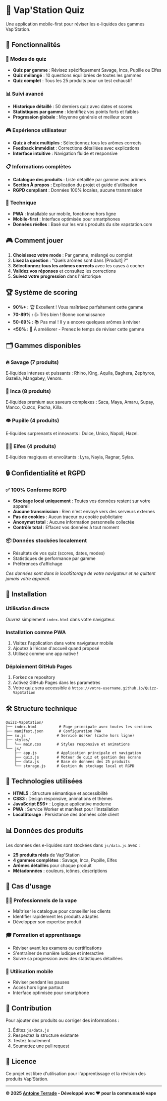 # 🧪 Vap'Station Quiz

Une application mobile-first pour réviser les e-liquides des gammes Vap'Station.

## 📱 Fonctionnalités

### 🎯 **Modes de quiz**
- **Quiz par gamme** : Révisez spécifiquement Savage, Inca, Pupille ou Elfes
- **Quiz mélangé** : 10 questions équilibrées de toutes les gammes
- **Quiz complet** : Tous les 25 produits pour un test exhaustif

### 📊 **Suivi avancé**
- **Historique détaillé** : 50 derniers quiz avec dates et scores
- **Statistiques par gamme** : Identifiez vos points forts et faibles
- **Progression globale** : Moyenne générale et meilleur score

### 🎮 **Expérience utilisateur**
- **Quiz à choix multiples** : Sélectionnez tous les arômes corrects
- **Feedback immédiat** : Corrections détaillées avec explications
- **Interface intuitive** : Navigation fluide et responsive

### 📋 **Informations complètes**
- **Catalogue des produits** : Liste détaillée par gamme avec arômes
- **Section À propos** : Explication du projet et guide d'utilisation
- **RGPD compliant** : Données 100% locales, aucune transmission

### 🔧 **Technique**
- **PWA** : Installable sur mobile, fonctionne hors ligne
- **Mobile-first** : Interface optimisée pour smartphones
- **Données réelles** : Basé sur les vrais produits du site vapstation.com

## 🎮 Comment jouer

1. **Choisissez votre mode** : Par gamme, mélangé ou complet
2. **Lisez la question** : "Quels arômes sont dans [Produit] ?"
3. **Sélectionnez tous les arômes corrects** avec les cases à cocher
4. **Validez vos réponses** et consultez les corrections
5. **Suivez votre progression** dans l'historique

## 🏆 Système de scoring

- **90%+ :** 🏆 Excellent ! Vous maîtrisez parfaitement cette gamme
- **70-89% :** 👍 Très bien ! Bonne connaissance
- **50-69% :** 📚 Pas mal ! Il y a encore quelques arômes à réviser
- **<50% :** 💪 À améliorer - Prenez le temps de réviser cette gamme

## 🗂️ Gammes disponibles

### 🔥 Savage (7 produits)
E-liquides intenses et puissants : Rhino, King, Aquila, Baghera, Zephyros, Gazelia, Mangabey, Venom.

### 🌿 Inca (8 produits)  
E-liquides premium aux saveurs complexes : Saca, Maya, Amaru, Supay, Manco, Cuzco, Pacha, Killa.

### 👁️ Pupille (4 produits)
E-liquides surprenants et innovants : Dulce, Unico, Napoli, Hazel.

### 🧝‍♀️ Elfes (4 produits)
E-liquides magiques et envoûtants : Lyra, Nayla, Ragnar, Sylas.

## 🔒 Confidentialité et RGPD

### ✅ **100% Conforme RGPD**
- **Stockage local uniquement** : Toutes vos données restent sur votre appareil
- **Aucune transmission** : Rien n'est envoyé vers des serveurs externes
- **Pas de cookies** : Aucun traceur ou cookie publicitaire
- **Anonymat total** : Aucune information personnelle collectée
- **Contrôle total** : Effacez vos données à tout moment

### 📦 **Données stockées localement**
- Résultats de vos quiz (scores, dates, modes)
- Statistiques de performance par gamme
- Préférences d'affichage

*Ces données sont dans le localStorage de votre navigateur et ne quittent jamais votre appareil.*

## 🚀 Installation

### Utilisation directe
Ouvrez simplement `index.html` dans votre navigateur.

### Installation comme PWA
1. Visitez l'application dans votre navigateur mobile
2. Ajoutez à l'écran d'accueil quand proposé
3. Utilisez comme une app native !

### Déploiement GitHub Pages
1. Forkez ce repository
2. Activez GitHub Pages dans les paramètres
3. Votre quiz sera accessible à `https://votre-username.github.io/Quizz-VapStation`

## 🛠️ Structure technique

```
Quizz-VapStation/
├── index.html          # Page principale avec toutes les sections
├── manifest.json       # Configuration PWA
├── sw.js              # Service Worker (cache hors ligne)
├── styles/
│   └── main.css       # Styles responsive et animations
└── js/
    ├── app.js         # Application principale et navigation
    ├── quiz.js        # Moteur de quiz et gestion des écrans
    ├── data.js        # Base de données des 25 produits
    └── storage.js     # Gestion du stockage local et RGPD
```

## 🔧 Technologies utilisées

- **HTML5** : Structure sémantique et accessibilité
- **CSS3** : Design responsive, animations et thèmes
- **JavaScript ES6+** : Logique applicative moderne
- **PWA** : Service Worker et manifest pour l'installation
- **LocalStorage** : Persistance des données côté client

## 📊 Données des produits

Les données des e-liquides sont stockées dans `js/data.js` avec :
- **25 produits réels** de Vap'Station
- **4 gammes complètes** : Savage, Inca, Pupille, Elfes
- **Arômes détaillés** pour chaque produit
- **Métadonnées** : couleurs, icônes, descriptions

## 🎯 Cas d'usage

### 👨‍💼 **Professionnels de la vape**
- Maîtriser le catalogue pour conseiller les clients
- Identifier rapidement les produits adaptés
- Développer son expertise produit

### 🎓 **Formation et apprentissage**
- Réviser avant les examens ou certifications
- S'entraîner de manière ludique et interactive
- Suivre sa progression avec des statistiques détaillées

### 📱 **Utilisation mobile**
- Réviser pendant les pauses
- Accès hors ligne partout
- Interface optimisée pour smartphone

## 🤝 Contribution

Pour ajouter des produits ou corriger des informations :
1. Éditez `js/data.js`
2. Respectez la structure existante
3. Testez localement
4. Soumettez une pull request

## 📄 Licence

Ce projet est libre d'utilisation pour l'apprentissage et la révision des produits Vap'Station.

---

**© 2025 [Antoine Terrade](https://antoineterrade.com) - Développé avec ❤️ pour la communauté vape**